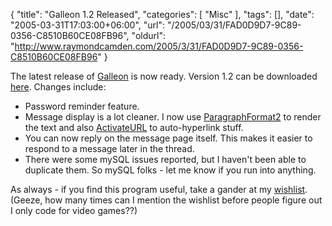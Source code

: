 {
	"title": "Galleon 1.2 Released",
	"categories": [
		"Misc"
	],
	"tags": [],
	"date": "2005-03-31T17:03:00+06:00",
	"url": "/2005/03/31/FAD0D9D7-9C89-0356-C8510B60CE08FB96",
	"oldurl": "http://www.raymondcamden.com/2005/3/31/FAD0D9D7-9C89-0356-C8510B60CE08FB96"
}

The latest release of <a href="http://ray.camdenfamily.com/forums">Galleon</a> is now ready. Version 1.2 can be downloaded <a href="http://ray.camdenfamily.com/downloads/forums.zip">here</a>. Changes include:

<ul>
<li>Password reminder feature.
<li>Message display is a lot cleaner. I now use <a href="http://www.cflib.org/udf.cfm/paragraphformat2">ParagraphFormat2</a> to render the text and also <a href="http://www.cflib.org/udf.cfm/activateurl">ActivateURL</a> to auto-hyperlink stuff.
<li>You can now reply on the message page itself. This makes it easier to respond to a message later in the thread.
<li>There were some mySQL issues reported, but I haven't been able to duplicate them. So mySQL folks - let me know if you run into anything.
</ul>

As always - if you find this program useful, take a gander at my <a href="http://www.amazon.com/o/registry/2TCL1D08EZEYE">wishlist</a>. (Geeze, how many times can I mention the wishlist before people figure out I only code for video games??)